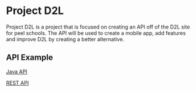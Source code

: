 # Project D2L
Project D2L is a project that is focused on creating an API off of the D2L site for peel schools. The API will be used to create a mobile app, add features and improve D2L by creating a better alternative.

## API Example
[Java API](https://github.com/zeshan321/Peel-D2L/wiki/API)

[REST API](https://github.com/zeshan321/Peel-D2L/wiki/REST-API)

